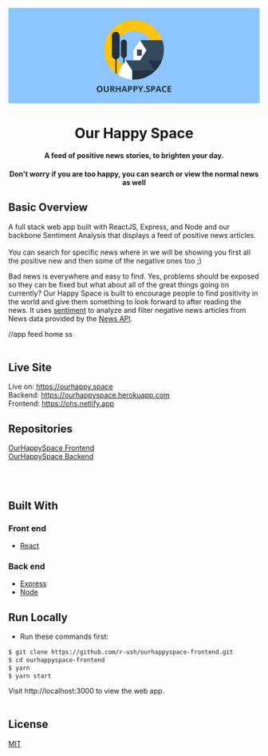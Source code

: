 ![Logo](https://github.com/r-ush/ourhappyspace-frontend/blob/master/assets/flex.png)

<h1 align="center">Our Happy Space</h1>

<h4 align="center">A feed of positive news stories, to brighten your day.</h4>
<h4 align="center">Don't worry if you are too happy, you can search or view the normal news as well</h4>

## Basic Overview

A full stack web app built with ReactJS, Express, and Node and our backbone Sentiment Analysis that displays a feed of positive news articles.<br>
<br>
You can search for specific news where in we will be showing you first all the positive new and then some of the negative ones too ;)
<br>

Bad news is everywhere and easy to find. Yes, problems should be exposed so they can be fixed but what about all of the great things going on currently? Our Happy Space is built to encourage people to find positivity in the world and give them something to look forward to after reading the news. It uses <a href="https://github.com/thisandagain/sentiment">sentiment</a> to analyze and filter negative news articles from News data provided by the <a href="https://newsapi.org/">News API</a>.

//app feed home ss
<br>
<br>

## Live Site

Live on: https://ourhappy.space <br/>
Backend: https://ourhappyspace.herokuapp.com <br/>
Frontend: https://ohs.netlify.app <br/>

## Repositories

[OurHappySpace Frontend](https://github.com/r-ush/ourhappyspace-frontend) <br/>
[OurHappySpace Backend](https://github.com/ShubhamPalriwala/ourhappyspace-backend)

<br>
<br>

## Built With

### Front end

-   <a href="https://reactjs.org">React</a>

### Back end

-   <a href="https://expressjs.com/">Express</a>
-   <a href="https://nodejs.org/en">Node</a>
    <br>

## Run Locally

-   Run these commands first:

```
$ git clone https://github.com/r-ush/ourhappyspace-frontend.git
$ cd ourhappyspace-frontend
$ yarn
$ yarn start
```

Visit http://localhost:3000 to view the web app.
<br>
<br>

## License

<a href="https://opensource.org/licenses/mit-license.php">MIT</a>
